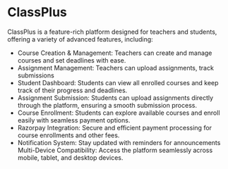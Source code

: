 # ClassPlus

ClassPlus is a feature-rich platform designed for teachers and students, offering a variety of advanced features, including:

<ul>
  <li>Course Creation & Management: Teachers can create and manage courses and set deadlines with ease.</li>
  <li>Assignment Management: Teachers can upload assignments, track submissions</li>
  <li>Student Dashboard: Students can view all enrolled courses and keep track of their progress and deadlines.</li>
  <li>Assignment Submission: Students can upload assignments directly through the platform, ensuring a smooth submission process.</li>
  <li>Course Enrollment: Students can explore available courses and enroll easily with seamless payment options.</li>
  <li>Razorpay Integration: Secure and efficient payment processing for course enrollments and other fees.</li>
  <li>Notification System: Stay updated with reminders for announcements</li
<li>Multi-Device Compatibility: Access the platform seamlessly across mobile, tablet, and desktop devices.</li>
</ul>
